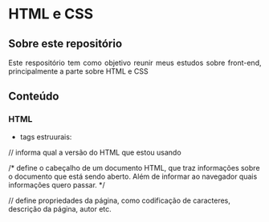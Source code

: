 # HTML e CSS

## Sobre este repositório
<p align="justify">
Este respositório tem como objetivo reunir meus estudos sobre front-end, principalmente a parte sobre HTML e CSS

## Conteúdo
<p align="justify">

### HTML
<p align="justify">

- tags estruurais:

<!DOCTYPE html>
// informa qual a versão do HTML que estou usando

<head></head>
/* define o cabeçalho de um documento HTML, que traz informações sobre o documento que está sendo aberto. Além de informar ao navegador quais informações quero passar. */

<meta></meta>
// define propriedades da página, como codificação de caracteres, descrição da página, autor etc. 
